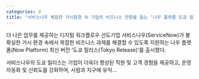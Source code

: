 ```yaml
---
categories: d
title: "서비스나우 복잡한 거시환경 속 기업의 비즈니스 전환을 돕는 ‘나우 플랫폼 도쿄 릴리스’ 출시"
---
```

더 나은 업무를 제공하는 디지털 워크플로우 선도기업 서비스나우(ServiceNow)가 불확실한 거시 환경 속에서 복잡한 비즈니스 과제를 해결할 수 있도록 지원하는 나우 플랫폼(Now Platform) 최신 버전 ‘도쿄 릴리스(Tokyo Release)’를 출시했다. 

서비스나우의 도쿄 릴리스는 기업이 더욱더 향상된 직원 및 고객 경험을 제공하고, 운영 자동화 및 신뢰도를 강화하며, 사람과 지구에 유익...